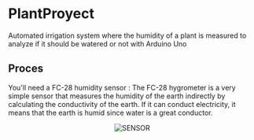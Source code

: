 # PlantProyect
Automated irrigation system where the humidity of a plant is measured to analyze if it should be watered or not with Arduino Uno
## Proces
<p>
  You'll need a FC-28 humidity sensor : 
  The FC-28 hygrometer is a very simple sensor that measures the humidity of the earth indirectly by calculating the conductivity   of the earth. If it can conduct electricity, it means that the earth is humid since water is a great conductor.
</p>
<p align="center">
  <img src="https://user-images.githubusercontent.com/91161604/236649833-1d05623c-56a3-476a-8737-e717c4bbfdf6.PNG" alt="SENSOR">
</p>

